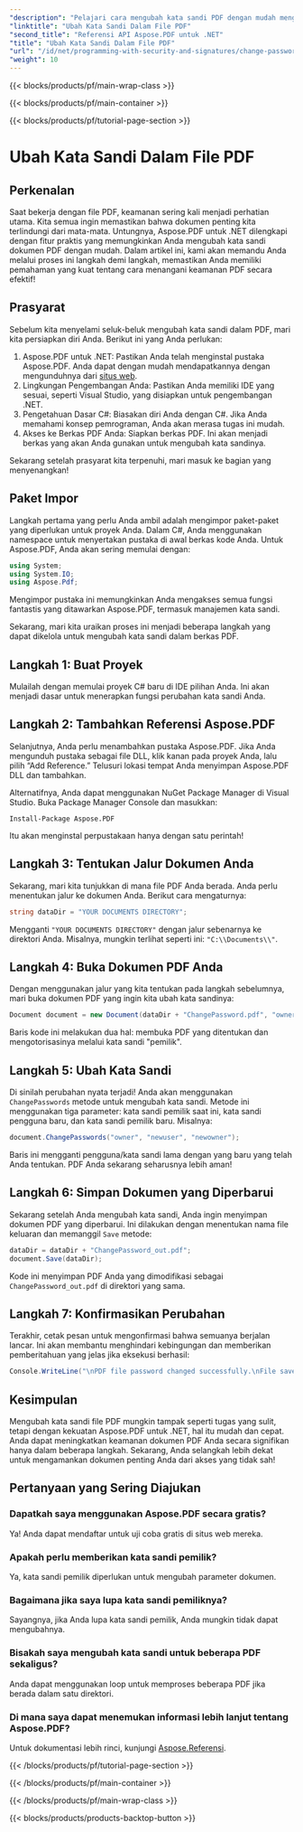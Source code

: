 ```yaml
---
"description": "Pelajari cara mengubah kata sandi PDF dengan mudah menggunakan Aspose.PDF untuk .NET. Panduan langkah demi langkah kami akan memandu Anda melalui proses ini dengan aman."
"linktitle": "Ubah Kata Sandi Dalam File PDF"
"second_title": "Referensi API Aspose.PDF untuk .NET"
"title": "Ubah Kata Sandi Dalam File PDF"
"url": "/id/net/programming-with-security-and-signatures/change-password/"
"weight": 10
---
```


{{< blocks/products/pf/main-wrap-class >}}

{{< blocks/products/pf/main-container >}}

{{< blocks/products/pf/tutorial-page-section >}}

# Ubah Kata Sandi Dalam File PDF

## Perkenalan

Saat bekerja dengan file PDF, keamanan sering kali menjadi perhatian utama. Kita semua ingin memastikan bahwa dokumen penting kita terlindungi dari mata-mata. Untungnya, Aspose.PDF untuk .NET dilengkapi dengan fitur praktis yang memungkinkan Anda mengubah kata sandi dokumen PDF dengan mudah. Dalam artikel ini, kami akan memandu Anda melalui proses ini langkah demi langkah, memastikan Anda memiliki pemahaman yang kuat tentang cara menangani keamanan PDF secara efektif!

## Prasyarat

Sebelum kita menyelami seluk-beluk mengubah kata sandi dalam PDF, mari kita persiapkan diri Anda. Berikut ini yang Anda perlukan:

1. Aspose.PDF untuk .NET: Pastikan Anda telah menginstal pustaka Aspose.PDF. Anda dapat dengan mudah mendapatkannya dengan mengunduhnya dari [situs web](https://releases.aspose.com/pdf/net/).
2. Lingkungan Pengembangan Anda: Pastikan Anda memiliki IDE yang sesuai, seperti Visual Studio, yang disiapkan untuk pengembangan .NET.
3. Pengetahuan Dasar C#: Biasakan diri Anda dengan C#. Jika Anda memahami konsep pemrograman, Anda akan merasa tugas ini mudah.
4. Akses ke Berkas PDF Anda: Siapkan berkas PDF. Ini akan menjadi berkas yang akan Anda gunakan untuk mengubah kata sandinya.

Sekarang setelah prasyarat kita terpenuhi, mari masuk ke bagian yang menyenangkan!

## Paket Impor

Langkah pertama yang perlu Anda ambil adalah mengimpor paket-paket yang diperlukan untuk proyek Anda. Dalam C#, Anda menggunakan namespace untuk menyertakan pustaka di awal berkas kode Anda. Untuk Aspose.PDF, Anda akan sering memulai dengan:

```csharp
using System;
using System.IO;
using Aspose.Pdf;
```

Mengimpor pustaka ini memungkinkan Anda mengakses semua fungsi fantastis yang ditawarkan Aspose.PDF, termasuk manajemen kata sandi. 

Sekarang, mari kita uraikan proses ini menjadi beberapa langkah yang dapat dikelola untuk mengubah kata sandi dalam berkas PDF. 

## Langkah 1: Buat Proyek

Mulailah dengan memulai proyek C# baru di IDE pilihan Anda. Ini akan menjadi dasar untuk menerapkan fungsi perubahan kata sandi Anda.

## Langkah 2: Tambahkan Referensi Aspose.PDF

Selanjutnya, Anda perlu menambahkan pustaka Aspose.PDF. Jika Anda mengunduh pustaka sebagai file DLL, klik kanan pada proyek Anda, lalu pilih “Add Reference.” Telusuri lokasi tempat Anda menyimpan Aspose.PDF DLL dan tambahkan.

Alternatifnya, Anda dapat menggunakan NuGet Package Manager di Visual Studio. Buka Package Manager Console dan masukkan:

```
Install-Package Aspose.PDF
```

Itu akan menginstal perpustakaan hanya dengan satu perintah!

## Langkah 3: Tentukan Jalur Dokumen Anda

Sekarang, mari kita tunjukkan di mana file PDF Anda berada. Anda perlu menentukan jalur ke dokumen Anda. Berikut cara mengaturnya:

```csharp
string dataDir = "YOUR DOCUMENTS DIRECTORY";
```

Mengganti `"YOUR DOCUMENTS DIRECTORY"` dengan jalur sebenarnya ke direktori Anda. Misalnya, mungkin terlihat seperti ini: `"C:\\Documents\\"`.

## Langkah 4: Buka Dokumen PDF Anda

Dengan menggunakan jalur yang kita tentukan pada langkah sebelumnya, mari buka dokumen PDF yang ingin kita ubah kata sandinya:

```csharp
Document document = new Document(dataDir + "ChangePassword.pdf", "owner");
```

Baris kode ini melakukan dua hal: membuka PDF yang ditentukan dan mengotorisasinya melalui kata sandi "pemilik".

## Langkah 5: Ubah Kata Sandi

Di sinilah perubahan nyata terjadi! Anda akan menggunakan `ChangePasswords` metode untuk mengubah kata sandi. Metode ini menggunakan tiga parameter: kata sandi pemilik saat ini, kata sandi pengguna baru, dan kata sandi pemilik baru. Misalnya:

```csharp
document.ChangePasswords("owner", "newuser", "newowner");
```

Baris ini mengganti pengguna/kata sandi lama dengan yang baru yang telah Anda tentukan. PDF Anda sekarang seharusnya lebih aman!

## Langkah 6: Simpan Dokumen yang Diperbarui

Sekarang setelah Anda mengubah kata sandi, Anda ingin menyimpan dokumen PDF yang diperbarui. Ini dilakukan dengan menentukan nama file keluaran dan memanggil `Save` metode:

```csharp
dataDir = dataDir + "ChangePassword_out.pdf";
document.Save(dataDir);
```

Kode ini menyimpan PDF Anda yang dimodifikasi sebagai `ChangePassword_out.pdf` di direktori yang sama.

## Langkah 7: Konfirmasikan Perubahan

Terakhir, cetak pesan untuk mengonfirmasi bahwa semuanya berjalan lancar. Ini akan membantu menghindari kebingungan dan memberikan pemberitahuan yang jelas jika eksekusi berhasil:

```csharp
Console.WriteLine("\nPDF file password changed successfully.\nFile saved at " + dataDir);
```

## Kesimpulan

Mengubah kata sandi file PDF mungkin tampak seperti tugas yang sulit, tetapi dengan kekuatan Aspose.PDF untuk .NET, hal itu mudah dan cepat. Anda dapat meningkatkan keamanan dokumen PDF Anda secara signifikan hanya dalam beberapa langkah. Sekarang, Anda selangkah lebih dekat untuk mengamankan dokumen penting Anda dari akses yang tidak sah!

## Pertanyaan yang Sering Diajukan

### Dapatkah saya menggunakan Aspose.PDF secara gratis?
Ya! Anda dapat mendaftar untuk uji coba gratis di situs web mereka.

### Apakah perlu memberikan kata sandi pemilik?
Ya, kata sandi pemilik diperlukan untuk mengubah parameter dokumen.

### Bagaimana jika saya lupa kata sandi pemiliknya?
Sayangnya, jika Anda lupa kata sandi pemilik, Anda mungkin tidak dapat mengubahnya.

### Bisakah saya mengubah kata sandi untuk beberapa PDF sekaligus?
Anda dapat menggunakan loop untuk memproses beberapa PDF jika berada dalam satu direktori.

### Di mana saya dapat menemukan informasi lebih lanjut tentang Aspose.PDF?
Untuk dokumentasi lebih rinci, kunjungi [Aspose.Referensi](https://reference.aspose.com/pdf/net/).

{{< /blocks/products/pf/tutorial-page-section >}}

{{< /blocks/products/pf/main-container >}}

{{< /blocks/products/pf/main-wrap-class >}}

{{< blocks/products/products-backtop-button >}}